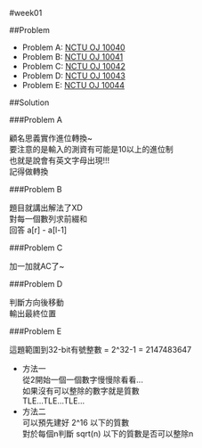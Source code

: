#week01

##Problem

+ Problem A: [NCTU OJ 10040](https://oj.nctu.me/groups/2/problems/10040/)
+ Problem B: [NCTU OJ 10041](https://oj.nctu.me/groups/2/problems/10041/)
+ Problem C: [NCTU OJ 10042](https://oj.nctu.me/groups/2/problems/10042/)
+ Problem D: [NCTU OJ 10043](https://oj.nctu.me/groups/2/problems/10043/)
+ Problem E: [NCTU OJ 10044](https://oj.nctu.me/groups/2/problems/10044/)

##Solution

###Problem A

顧名思義實作進位轉換~  
要注意的是輸入的測資有可能是10以上的進位制  
也就是說會有英文字母出現!!!  
記得做轉換  

###Problem B

題目就講出解法了XD  
對每一個數列求前綴和  
回答 a[r] - a[l-1]

###Problem C

加一加就AC了~

###Problem D

判斷方向後移動  
輸出最終位置

###Problem E

這題範圍到32-bit有號整數 = 2^32-1 = 2147483647  
+ 方法一  
  從2開始一個一個數字慢慢除看看...  
  如果沒有可以整除的數字就是質數  
  TLE...TLE...TLE...  
+ 方法二  
  可以預先建好 2^16 以下的質數  
  對於每個n判斷 sqrt(n) 以下的質數是否可以整除n
